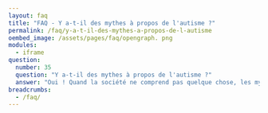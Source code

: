 ```yaml
---
layout: faq
title: "FAQ - Y a-t-il des mythes à propos de l'autisme ?"
permalink: /faq/y-a-t-il-des-mythes-a-propos-de-l-autisme
oembed_image: /assets/pages/faq/opengraph. png
modules:
  - iframe
question: 
  number: 35
  question: "Y a-t-il des mythes à propos de l'autisme ?"
  answer: "Oui ! Quand la société ne comprend pas quelque chose, les mythes et contre-vérités remplissent le vide. Certains mythes à propos de l'autisme sont dépassés ou ne sont pas valides scientifiquement. D'autres viennent de la mauvaise compréhension ou de la culture populaire. Bien sûr, certains mythes proviennent de ceux qui essaient de se faire de l'argent en vendant des « thérapies » ou des « aides » pour les personnes autistes bien qu'ils n'aient pas de qualification ni de base scientifique pour le faire. Il est important de comprendre ce qui est vrai et ce qu'il ne l'est pas à propos de l'autisme. N'hésitez pas à consulter notre liste de mythes et de préjugés. "
breadcrumbs:
  - /faq/
---
```


